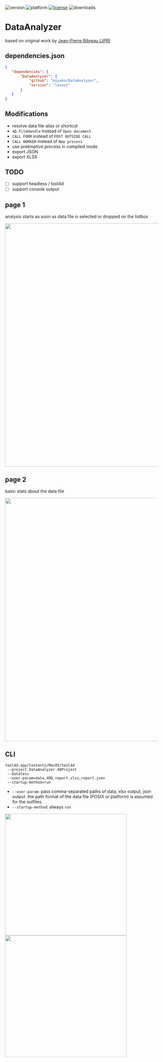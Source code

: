 ![version](https://img.shields.io/badge/version-20%2B-E23089)
![platform](https://img.shields.io/static/v1?label=platform&message=mac-intel%20|%20mac-arm%20|%20win-64&color=blue)
[![license](https://img.shields.io/github/license/miyako/DataAnalyzer)](LICENSE)
![downloads](https://img.shields.io/github/downloads/miyako/DataAnalyzer/total)

# DataAnalyzer

based on original work by [Jean-Pierre Ribreau (JPR)](https://kb.4d.com/assetid=77253)

## dependencies.json

 ```json
{
	"dependencies": {
		"DataAnalyzer": {
			"github": "miyako/DataAnalyzer",
			"version": "latest"
		}
	}
}
```

## Modifications

* resolve data file alias or shortcut
* `4D.FileHandle` instead of `Open document`
* `CALL FORM` instead of `POST OUTSIDE CALL`
* `CALL WORKER` instead of `New process`
* use preëmptive process in compiled mode
* export JSON
* export XLSX

## TODO 

- [ ] support headless / tool4d
- [ ] support console output

## page 1

analysis starts as soon as data file is selected or dropped on the listbox

<img src="https://github.com/user-attachments/assets/f5fd0a5d-9b03-4005-b239-043f35c2993b" width=800 height=auto />

## page 2

basic stats about the data file

<img src="https://github.com/user-attachments/assets/624ed5ab-4b49-4000-9f27-8019f6ac2fc6" width=800 height=auto />

## CLI

```
tool4d.app/Contents/MacOS/tool4d
 --project DataAnalyzer.4DProject
 --dataless
 --user-param=data.4DD,report.xlsx,report.json
 --startup-method=run
```

* `--user-param`: pass comma-separated paths of data, xlsx output, json output. the path format of the data file (POSIX or platform) is assumed for the outfiles.
* `--startup-method`: always `run`

<img src="https://github.com/user-attachments/assets/8272140b-7da9-437c-ab93-d077af2f9408" width=400 height=auto />

<img src="https://github.com/user-attachments/assets/582344bf-58bc-465f-b78b-ebac7a5ee765" width=400 height=auto />


